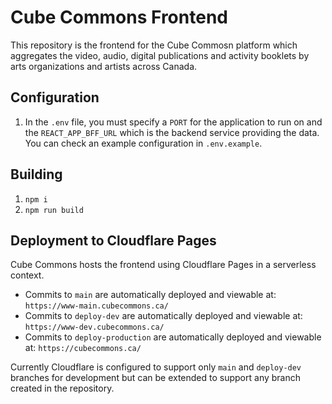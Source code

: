 # Cube Commons Frontend

This repository is the frontend for the Cube Commosn platform which aggregates the video, audio, digital publications and activity booklets by arts organizations and artists across Canada.

## Configuration

1. In the `.env` file, you must specify a `PORT` for the application to run on and the `REACT_APP_BFF_URL` which is the backend service providing the data.  You can check an example configuration in `.env.example`.

## Building

1. `npm i`
2. `npm run build`

## Deployment to Cloudflare Pages
Cube Commons hosts the frontend using Cloudflare Pages in a serverless context.

- Commits to `main` are automatically deployed and viewable at: `https://www-main.cubecommons.ca/`
- Commits to `deploy-dev` are automatically deployed and viewable at: `https://www-dev.cubecommons.ca/`
- Commits to `deploy-production` are automatically deployed and viewable at: `https://cubecommons.ca/`

Currently Cloudflare is configured to support only `main` and `deploy-dev` branches for development but can be extended to support any branch created in the repository.